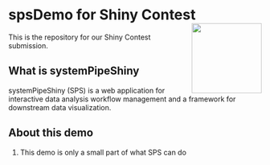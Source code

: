 # spsDemo for Shiny Contest <img src="https://github.com/systemPipeR/systemPipeShiny-book/blob/master/img/sps.png?raw=true" align="right" height="139" />

This is the repository for our Shiny Contest submission.

## What is systemPipeShiny 
systemPipeShiny (SPS) is a web application for interactive data analysis workflow management and a framework
for downstream data visualization. 










## About this demo
1. This demo is only a small part of what SPS can do 
